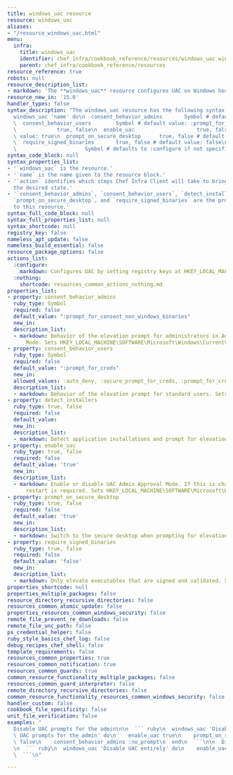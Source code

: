 ```yaml
---
title: windows_uac resource
resource: windows_uac
aliases:
- "/resource_windows_uac.html"
menu:
  infra:
    title: windows_uac
    identifier: chef_infra/cookbook_reference/resources/windows_uac windows_uac
    parent: chef_infra/cookbook_reference/resources
resource_reference: true
robots: null
resource_description_list:
- markdown: 'The **windows_uac** resource configures UAC on Windows hosts by setting registry keys at ''HKEY_LOCAL_MACHINESOFTWAREMicrosoftWindowsCurrentVersionPoliciesSystem'''
resource_new_in: '15.0'
handler_types: false
syntax_description: "The windows_uac resource has the following syntax:\n\n``` ruby\n\
  windows_uac 'name' do\n  consent_behavior_admins       Symbol # default value: :prompt_for_consent_non_windows_binaries\n\
  \  consent_behavior_users        Symbol # default value: :prompt_for_creds\n  detect_installers\
  \             true, false\n  enable_uac                    true, false # default\
  \ value: true\n  prompt_on_secure_desktop      true, false # default value: true\n\
  \  require_signed_binaries       true, false # default value: false\n  action  \
  \                      Symbol # defaults to :configure if not specified\nend\n```"
syntax_code_block: null
syntax_properties_list:
- '`windows_uac` is the resource.'
- '`name` is the name given to the resource block.'
- '`action` identifies which steps Chef Infra Client will take to bring the node into
  the desired state.'
- '`consent_behavior_admins`, `consent_behavior_users`, `detect_installers`, `enable_uac`,
  `prompt_on_secure_desktop`, and `require_signed_binaries` are the properties available
  to this resource.'
syntax_full_code_block: null
syntax_full_properties_list: null
syntax_shortcode: null
registry_key: false
nameless_apt_update: false
nameless_build_essential: false
resource_package_options: false
actions_list:
  :configure:
    markdown: Configures UAC by setting registry keys at HKEY_LOCAL_MACHINESOFTWAREMicrosoftWindowsCurrentVersionPoliciesSystem.
  :nothing:
    shortcode: resources_common_actions_nothing.md
properties_list:
- property: consent_behavior_admins
  ruby_type: Symbol
  required: false
  default_value: ":prompt_for_consent_non_windows_binaries"
  new_in: 
  description_list:
  - markdown: Behavior of the elevation prompt for administrators in Admin Approval
      Mode. Sets HKEY_LOCAL_MACHINE\SOFTWARE\Microsoft\Windows\CurrentVersion\Policies\System\EnableLUA\ConsentPromptBehaviorAdmin.
- property: consent_behavior_users
  ruby_type: Symbol
  required: false
  default_value: ":prompt_for_creds"
  new_in: 
  allowed_values: :auto_deny, :secure_prompt_for_creds, :prompt_for_creds
  description_list:
  - markdown: Behavior of the elevation prompt for standard users. Sets HKEY_LOCAL_MACHINE\SOFTWARE\Microsoft\Windows\CurrentVersion\Policies\System\EnableLUA\ConsentPromptBehaviorUser.
- property: detect_installers
  ruby_type: true, false
  required: false
  default_value: 
  new_in: 
  description_list:
  - markdown: Detect application installations and prompt for elevation. Sets HKEY_LOCAL_MACHINE\SOFTWARE\Microsoft\Windows\CurrentVersion\Policies\System\EnableLUA\EnableInstallerDetection.
- property: enable_uac
  ruby_type: true, false
  required: false
  default_value: 'true'
  new_in: 
  description_list:
  - markdown: Enable or disable UAC Admin Approval Mode. If this is changed a system
      restart is required. Sets HKEY_LOCAL_MACHINE\SOFTWARE\Microsoft\Windows\CurrentVersion\Policies\System\EnableLUA.
- property: prompt_on_secure_desktop
  ruby_type: true, false
  required: false
  default_value: 'true'
  new_in: 
  description_list:
  - markdown: Switch to the secure desktop when prompting for elevation. Sets HKEY_LOCAL_MACHINE\SOFTWARE\Microsoft\Windows\CurrentVersion\Policies\System\EnableLUA\PromptOnSecureDesktop.
- property: require_signed_binaries
  ruby_type: true, false
  required: false
  default_value: 'false'
  new_in: 
  description_list:
  - markdown: Only elevate executables that are signed and validated. Sets HKEY_LOCAL_MACHINE\SOFTWARE\Microsoft\Windows\CurrentVersion\Policies\System\EnableLUA\ValidateAdminCodeSignatures.
properties_shortcode: null
properties_multiple_packages: false
resource_directory_recursive_directories: false
resources_common_atomic_update: false
properties_resources_common_windows_security: false
remote_file_prevent_re_downloads: false
remote_file_unc_path: false
ps_credential_helper: false
ruby_style_basics_chef_log: false
debug_recipes_chef_shell: false
template_requirements: false
resources_common_properties: true
resources_common_notification: true
resources_common_guards: true
common_resource_functionality_multiple_packages: false
resources_common_guard_interpreter: false
remote_directory_recursive_directories: false
common_resource_functionality_resources_common_windows_security: false
handler_custom: false
cookbook_file_specificity: false
unit_file_verification: false
examples: "
  Disable UAC prompts for the admin\n\n  ``` ruby\n  windows_uac 'Disable\
  \ UAC prompts for the admin' do\n    enable_uac true\n    prompt_on_secure_desktop\
  \ false\n    consent_behavior_admins :no_prompt\n  end\n  ```\n\n  Disable UAC entirely\n\
  \n  ``` ruby\n  windows_uac 'Disable UAC entirely' do\n    enable_uac false\n  end\n\
  \  ```\n"

---
```

